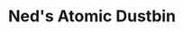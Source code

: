 ---
title: "Ned's Atomic Dustbin"
summary: "English alternative rock band founded in Stourbridge in West Midlands in November 1987 and disbanded in October 1995. They reformed in 2000. Current Members: Jonn Penney Gareth \"Rat\" Pring , Matt Cheslin , Alex Griffin Dan Warton Former Members: Wiz 1995 Tour Floyd 1995 Tour Tracy 1988-89 Andy King Martin Warlow"
image: "ned-s-atomic-dustbin.jpg"
apple_music_artist_url: "https://music.apple.com/gb/artist/neds-atomic-dustbin/901853"
wikipedia_url: "none"
---